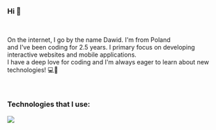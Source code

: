 ### Hi 👋

<br>

On the internet, I go by the name Dawid. I'm from Poland <br> and I've been coding for 2.5 years. I primary focus on developing <br> interactive websites and mobile applications. <br> I have a deep love for coding and I'm always eager to learn about new technologies! 💻📱

<br>

### Technologies that I use:

<p align="left">
  <a href="https://skillicons.dev">
    <img src="https://skillicons.dev/icons?i=vscode,react,bots,css,tailwind,mongo,nodejs,express,figma,javascript,html,git" />
  </a>
</p>
